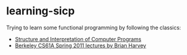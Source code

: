 # learning-sicp

Trying to learn some functional programming by following the classics:

- [Structure and Interpretation of Computer Programs](https://mitpress.mit.edu/sites/default/files/sicp/full-text/book/book.html)
- [Berkeley CS61A Spring 2011 lectures by Brian Harvey](https://archive.org/details/ucberkeley-webcast-PL3E89002AA9B9879E?sort=titleSorter)

